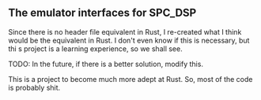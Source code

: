 ## The emulator interfaces for SPC_DSP

Since there is no header file equivalent in Rust, I re-created what I think
would be the equivalent in Rust. I don't even know if this is necessary, but thi
s project is a learning experience, so we shall see.

TODO:
In the future, if there is a better solution, modify this.

This is a project to become much more adept at Rust. So, most of the code is probably shit.

